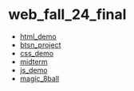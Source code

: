 # web_fall_24_final


<ul>
  <li><a href="html_demo" target="_blank">html_demo</a></li>
  <li><a href="btsn_project" target="_blank">btsn_project</a></li>
  <li><a href="css_demo" target="_blank">css_demo</a></li>
  <li><a href="midterm" target="_blank">midterm</a></li>
  <li><a href="js_demo" target="_blank">js_demo</a></li>
  <li><a href="magic_8ball" target="_blank">magic_8ball</a></li>  
</ul>
